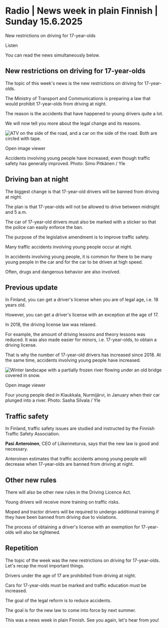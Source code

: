 # Radio | News week in plain Finnish | Sunday 15.6.2025

New restrictions on driving for 17-year-olds

Listen

You can read the news simultaneously below.

## New restrictions on driving for 17-year-olds

The topic of this week's news is the new restrictions on driving for 17-year-olds.

The Ministry of Transport and Communications is preparing a law that would prohibit 17-year-olds from driving at night.

The reason is the accidents that have happened to young drivers quite a lot.

We will now tell you more about the legal change and its reasons.

![ATV on the side of the road, and a car on the side of the road. Both are circled with tape.](https://images.cdn.yle.fi/image/upload/c_crop,h_4535,w_8063,x_0,y_593/ar_1.777777777777777,c_fill,g_faces,h_431,w_767/dpr_1.0/q_auto:eco/f_auto/fl_lossy/v1731580770/39-13799456735d2914221b)

Open image viewer

Accidents involving young people have increased, even though traffic safety has generally improved. Photo: Simo Pitkänen / Yle

## Driving ban at night

The biggest change is that 17-year-old drivers will be banned from driving at night.

The plan is that 17-year-olds will not be allowed to drive between midnight and 5 a.m.

The car of 17-year-old drivers must also be marked with a sticker so that the police can easily enforce the ban.

The purpose of the legislative amendment is to improve traffic safety.

Many traffic accidents involving young people occur at night.

In accidents involving young people, it is common for there to be many young people in the car and for the car to be driven at high speed.

Often, drugs and dangerous behavior are also involved.

## Previous update

In Finland, you can get a driver's license when you are of legal age, i.e. 18 years old.

However, you can get a driver's license with an exception at the age of 17.

In 2018, the driving license law was relaxed.

For example, the amount of driving lessons and theory lessons was reduced. It was also made easier for minors, i.e. 17-year-olds, to obtain a driving license.

That is why the number of 17-year-old drivers has increased since 2018. At the same time, accidents involving young people have increased.

![Winter landscape with a partially frozen river flowing under an old bridge covered in snow.](https://images.cdn.yle.fi/image/upload/c_crop,h_2739,w_4871,x_0,y_0/ar_1.777777777777777,c_fill,g_faces,h_431,w_767/dpr_1.0/q_auto:eco/f_auto/fl_lossy/v1736608744/39-140523967828acd1ffda)

Open image viewer

Four young people died in Klaukkala, Nurmijärvi, in January when their car plunged into a river. Photo: Sasha Silvala / Yle

## Traffic safety

In Finland, traffic safety issues are studied and instructed by the Finnish Traffic Safety Association.

**Pasi Anteroinen**, CEO of Liikenneturva, says that the new law is good and necessary.

Anteroinen estimates that traffic accidents among young people will decrease when 17-year-olds are banned from driving at night.

## Other new rules

There will also be other new rules in the Driving Licence Act.

Young drivers will receive more training on traffic risks.

Moped and tractor drivers will be required to undergo additional training if they have been banned from driving due to violations.

The process of obtaining a driver's license with an exemption for 17-year-olds will also be tightened.

## Repetition

The topic of the week was the new restrictions on driving for 17-year-olds. Let's recap the most important things.

Drivers under the age of 17 are prohibited from driving at night.

Cars for 17-year-olds must be marked and traffic education must be increased.

The goal of the legal reform is to reduce accidents.

The goal is for the new law to come into force by next summer.

This was a news week in plain Finnish. See you again, let's hear from you!

